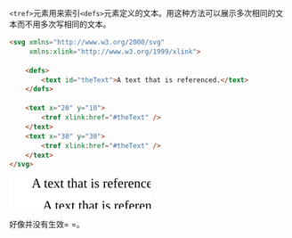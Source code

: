 `<tref>`元素用来索引`<defs>`元素定义的文本。用这种方法可以展示多次相同的文本而不用多次写相同的文本。

```HTML
<svg xmlns="http://www.w3.org/2000/svg"
     xmlns:xlink="http://www.w3.org/1999/xlink">

    <defs>
        <text id="theText">A text that is referenced.</text>
    </defs>

    <text x="20" y="10">
        <tref xlink:href="#theText" />
    </text>
    <text x="30" y="30">
        <tref xlink:href="#theText" />
    </text>
</svg>
```

![](./image2/18-1.svg)

好像并没有生效= =。